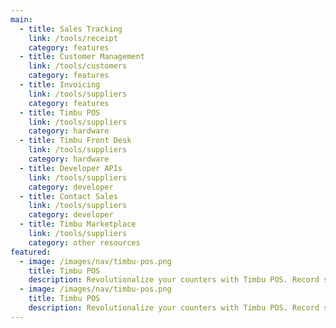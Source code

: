 ```yaml
---
main:
  - title: Sales Tracking
    link: /tools/receipt
    category: features
  - title: Customer Management
    link: /tools/customers
    category: features
  - title: Invoicing
    link: /tools/suppliers
    category: features
  - title: Timbu POS
    link: /tools/suppliers
    category: hardware
  - title: Timbu Front Desk
    link: /tools/suppliers
    category: hardware
  - title: Developer APIs
    link: /tools/suppliers
    category: developer
  - title: Contact Sales
    link: /tools/suppliers
    category: developer
  - title: Timbu Marketplace
    link: /tools/suppliers
    category: other resources
featured:
  - image: /images/nav/timbu-pos.png
    title: Timbu POS
    description: Revolutionalize your counters with Timbu POS. Record sales and issue receipts seamlessly!
  - image: /images/nav/timbu-pos.png
    title: Timbu POS
    description: Revolutionalize your counters with Timbu POS. Record sales and issue receipts seamlessly!
---
```

